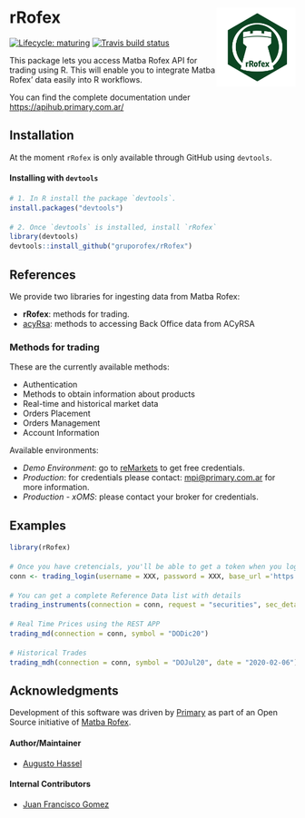 
<!-- README.md is generated from README.Rmd. Please edit that file -->

# rRofex <img src='man/figures/r-rofex.png' align="right" height="139"/>

<!-- badges: start -->

[![Lifecycle:
maturing](https://img.shields.io/badge/lifecycle-maturing-blue.svg)](https://www.tidyverse.org/lifecycle/#maturing)
[![Travis build
status](https://travis-ci.com/matbarofex/rRofex.svg?branch=master)](https://travis-ci.com/matbarofex/rRofex)
<!-- badges: end -->

This package lets you access Matba Rofex API for trading using R. This
will enable you to integrate Matba Rofex’ data easily into R workflows.

You can find the complete documentation under
<https://apihub.primary.com.ar/>

## Installation

At the moment `rRofex` is only available through GitHub using
`devtools`.

#### Installing with `devtools`

``` r
# 1. In R install the package `devtools`.
install.packages("devtools")

# 2. Once `devtools` is installed, install `rRofex`
library(devtools)
devtools::install_github("gruporofex/rRofex")
```

## References

We provide two libraries for ingesting data from Matba Rofex:

  - **rRofex**: methods for trading.
  - [acyRsa](https://github.com/matbarofex/acyrsa): methods to accessing
    Back Office data from ACyRSA

### Methods for trading

These are the currently available methods:

  - Authentication
  - Methods to obtain information about products
  - Real-time and historical market data
  - Orders Placement
  - Orders Management
  - Account Information

Available environments:

  - *Demo Environment*: go to
    [reMarkets](https://remarkets.primary.ventures/) to get free
    credentials.
  - *Production*: for credentials please contact: <mpi@primary.com.ar>
    for more information.
  - *Production - xOMS*: please contact your broker for credentials.

## Examples

``` r
library(rRofex)

# Once you have cretencials, you'll be able to get a token when you login
conn <- trading_login(username = XXX, password = XXX, base_url ='https://api.remarkets.primary.com.ar')

# You can get a complete Reference Data list with details
trading_instruments(connection = conn, request = "securities", sec_detailed = T)

# Real Time Prices using the REST APP
trading_md(connection = conn, symbol = "DODic20")

# Historical Trades
trading_mdh(connection = conn, symbol = "DOJul20", date = "2020-02-06")
```

## Acknowledgments

Development of this software was driven by
[Primary](https://www.primary.com.ar/) as part of an Open Source
initiative of [Matba Rofex](https://matbarofex.com.ar/).

#### Author/Maintainer

  - [Augusto Hassel](https://github.com/augustohassel)

#### Internal Contributors

  - [Juan Francisco Gomez](https://github.com/jfgomezok)
